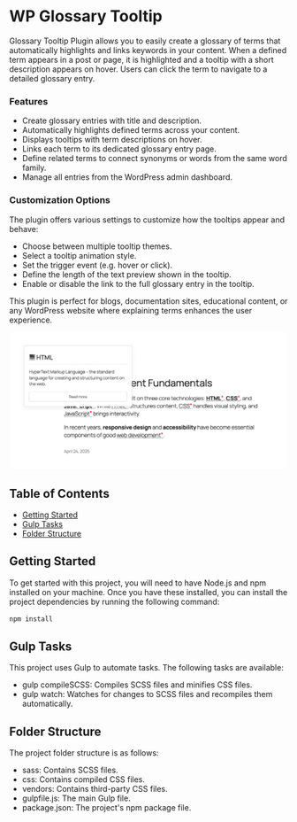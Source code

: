 # WP Glossary Tooltip

Glossary Tooltip Plugin allows you to easily create a glossary of terms that automatically highlights and links keywords in your content. When a defined term appears in a post or page, it is highlighted and a tooltip with a short description appears on hover. Users can click the term to navigate to a detailed glossary entry.

### Features
- Create glossary entries with title and description.
- Automatically highlights defined terms across your content.
- Displays tooltips with term descriptions on hover.
- Links each term to its dedicated glossary entry page.
- Define related terms to connect synonyms or words from the same word family.
- Manage all entries from the WordPress admin dashboard.

### Customization Options
The plugin offers various settings to customize how the tooltips appear and behave:

- Choose between multiple tooltip themes.
- Select a tooltip animation style.
- Set the trigger event (e.g. hover or click).
- Define the length of the text preview shown in the tooltip.
- Enable or disable the link to the full glossary entry in the tooltip.

This plugin is perfect for blogs, documentation sites, educational content, or any WordPress website where explaining terms enhances the user experience.

![Screenshot of a page with tooltips](assets/images/screenshot-01.png)

## Table of Contents

* [Getting Started](#getting-started)
* [Gulp Tasks](#gulp-tasks)
* [Folder Structure](#folder-structure)

## Getting Started

To get started with this project, you will need to have Node.js and npm installed on your machine. Once you have these installed, you can install the project dependencies by running the following command:

```bash
npm install
```

## Gulp Tasks
This project uses Gulp to automate tasks. The following tasks are available:

- gulp compileSCSS: Compiles SCSS files and minifies CSS files.<br>
- gulp watch: Watches for changes to SCSS files and recompiles them automatically.

## Folder Structure
The project folder structure is as follows:

- sass: Contains SCSS files.<br>
- css: Contains compiled CSS files.<br>
- vendors: Contains third-party CSS files.<br>
- gulpfile.js: The main Gulp file.<br>
- package.json: The project's npm package file.
